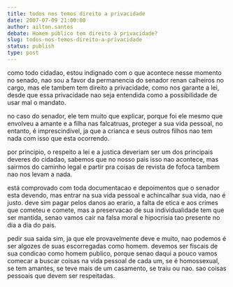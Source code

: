 ```yaml
---
title: todos nos temos direito a privacidade
date: 2007-07-09 21:00:00
author: ailton.santos
debate: Homem público tem direito à privacidade?
slug: todos-nos-temos-direito-a-privacidade
status: publish 
type: post
---
```


como todo cidadao, estou indignado com o que acontece nesse momento no senado, nao sou a favor da permanencia do senador renan calheiros no cargo, mas ele tambem tem direito a privacidade, como nos garante a lei, desde que essa privacidade nao seja entendida como a possibilidade de usar mal o mandato.  

no caso do senador, ele tem muito que explicar, porque foi ele mesmo que envolveu a amante e a filha nas falcatruas, proteger a sua vida pessoal, no entanto, é imprescindivel, ja que a crianca e seus outros filhos nao tem nada com isso que esta ocorrendo.  

por principio, o respeito a lei e a justica deveriam ser um dos principais deveres do cidadao, sabemos que no nosso pais isso nao acontece, mas sairmos do caminho legal e partir pra coisas de revista de fofoca tambem nao nos levam a nada.  

está comprovado com toda documentacao e depoimentos que o senador esta devendo, mas entrar na sua vida pessoal e achincalhar sua vida, nao é justo. deve sim pagar pelos danos ao erario, a falta de etica e aos crimes que cometeu e comete, mas a preservacao de sua individualidade tem que ser mantida, senao vamos cair na falsa moral e hipocrisia tao presente no dia a dia do pais.  

pedir sua saida sim, ja que ele provavelmente deve e muito, nao podemos é ser algozes de suas escorregadas como homem. devemos ser fiscais de sua condicao como homem publico, porque senao daqui a pouco vamos comecar a buscar coisas na vida pessoal de cada um, se é homossexual, se tem amantes, se teve mais de um casamento, se traiu ou nao. sao coisas pessoais que devem ser respeitadas.
